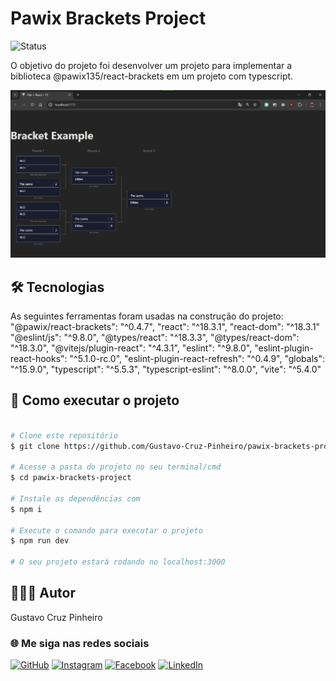 # Pawix Brackets Project

![Status](http://img.shields.io/static/v1?label=Status&message=Finalizado&color=GREEN&style=for-the-badge)

O objetivo do projeto foi desenvolver um projeto para implementar a biblioteca @pawix135/react-brackets em um projeto com typescript.

![Demonstração da Aplicação](./src/assets/demo.png)

## 🛠 Tecnologias

As seguintes ferramentas foram usadas na construção do projeto:
    "@pawix/react-brackets": "^0.4.7",
    "react": "^18.3.1",
    "react-dom": "^18.3.1"
    "@eslint/js": "^9.8.0",
    "@types/react": "^18.3.3",
    "@types/react-dom": "^18.3.0",
    "@vitejs/plugin-react": "^4.3.1",
    "eslint": "^9.8.0",
    "eslint-plugin-react-hooks": "^5.1.0-rc.0",
    "eslint-plugin-react-refresh": "^0.4.9",
    "globals": "^15.9.0",
    "typescript": "^5.5.3",
    "typescript-eslint": "^8.0.0",
    "vite": "^5.4.0"

## 🚀 Como executar o projeto

```bash

# Clone este repositório
$ git clone https://github.com/Gustavo-Cruz-Pinheiro/pawix-brackets-project.git

# Acesse a pasta do projeto no seu terminal/cmd
$ cd pawix-brackets-project

# Instale as dependências com
$ npm i

# Execute o comando para executar o projeto
$ npm run dev

# O seu projeto estará rodando no localhost:3000

```

## 👨🏽‍💻 Autor

Gustavo Cruz Pinheiro

### 🌐 Me siga nas redes sociais

<a href="https://github.com/Gustavo-Cruz-Pinheiro">![GitHub](https://img.shields.io/badge/github-%23121011.svg?style=for-the-badge&logo=github&logoColor=white)</a>
<a href="https://www.instagram.com/gusttavo.cruz_">![Instagram](https://img.shields.io/badge/Instagram-%23E4405F.svg?style=for-the-badge&logo=Instagram&logoColor=white)</a>
<a href="https://www.facebook.com/gustavocruzpinheiro">![Facebook](https://img.shields.io/badge/Facebook-%231877F2.svg?style=for-the-badge&logo=Facebook&logoColor=white)</a>
<a href="https://www.linkedin.com/in/gustavo-cruz-pinheiro-61b852217/">![LinkedIn](https://img.shields.io/badge/linkedin-%230077B5.svg?style=for-the-badge&logo=linkedin&logoColor=white)</a>
